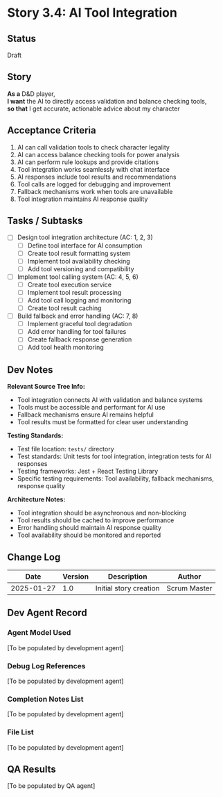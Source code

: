 # Story 3.4: AI Tool Integration

## Status
Draft

## Story
**As a** D&D player,  
**I want** the AI to directly access validation and balance checking tools,  
**so that** I get accurate, actionable advice about my character

## Acceptance Criteria
1. AI can call validation tools to check character legality
2. AI can access balance checking tools for power analysis
3. AI can perform rule lookups and provide citations
4. Tool integration works seamlessly with chat interface
5. AI responses include tool results and recommendations
6. Tool calls are logged for debugging and improvement
7. Fallback mechanisms work when tools are unavailable
8. Tool integration maintains AI response quality

## Tasks / Subtasks
- [ ] Design tool integration architecture (AC: 1, 2, 3)
  - [ ] Define tool interface for AI consumption
  - [ ] Create tool result formatting system
  - [ ] Implement tool availability checking
  - [ ] Add tool versioning and compatibility
- [ ] Implement tool calling system (AC: 4, 5, 6)
  - [ ] Create tool execution service
  - [ ] Implement tool result processing
  - [ ] Add tool call logging and monitoring
  - [ ] Create tool result caching
- [ ] Build fallback and error handling (AC: 7, 8)
  - [ ] Implement graceful tool degradation
  - [ ] Add error handling for tool failures
  - [ ] Create fallback response generation
  - [ ] Add tool health monitoring

## Dev Notes
**Relevant Source Tree Info:**
- Tool integration connects AI with validation and balance systems
- Tools must be accessible and performant for AI use
- Fallback mechanisms ensure AI remains helpful
- Tool results must be formatted for clear user understanding

**Testing Standards:**
- Test file location: `tests/` directory
- Test standards: Unit tests for tool integration, integration tests for AI responses
- Testing frameworks: Jest + React Testing Library
- Specific testing requirements: Tool availability, fallback mechanisms, response quality

**Architecture Notes:**
- Tool integration should be asynchronous and non-blocking
- Tool results should be cached to improve performance
- Error handling should maintain AI response quality
- Tool availability should be monitored and reported

## Change Log
| Date | Version | Description | Author |
|------|---------|-------------|---------|
| 2025-01-27 | 1.0 | Initial story creation | Scrum Master |

## Dev Agent Record

### Agent Model Used
[To be populated by development agent]

### Debug Log References
[To be populated by development agent]

### Completion Notes List
[To be populated by development agent]

### File List
[To be populated by development agent]

## QA Results
[To be populated by QA agent]

